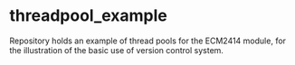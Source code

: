 threadpool_example
==================

Repository holds an example of thread pools for the ECM2414 module, for the illustration of the basic use of version control system.
